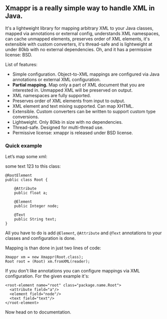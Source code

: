 ## Xmappr is a really simple way to handle XML in Java.

It's a lightweight library for mapping arbitrary XML to your Java classes, mapped via annotations or external config, understands XML namespaces, can cache unmapped elements, preserves order of XML elements, it's extensible with custom converters, it's thread-safe and is lightweight at under 80kb with no external dependencies. Oh, and it has a permissive license: BSD.

List of features:
- Simple configuration. Object-to-XML mappings are configured via Java annotations or external XML configuration.
- **Partial mapping.** Map only a part of XML document that you are interested in. Unmapped XML will be preserved on output.
- XML namespaces are fully supported.
- Preserves order of XML elements from input to output.
- XML element and text mixing supported. Can map XHTML.
- Extensible. Custom converters can be written to support custom type conversions.
- Lightweight. Only 80kb in size with no dependencies.
- Thread-safe. Designed for multi-thread use.
- Permissive license: xmappr is released under BSD license.

### Quick example
Let’s map some xml:

<root a="2.2">
    some text
    <node>123</node>
</root>
to this class:

```
@RootElement
public class Root {

    @Attribute
    public float a;

    @Element
    public Integer node;

    @Text
    public String text;
}
```

All you have to do is add `@Element`, `@Attribute` and `@Text` annotations to your classes and configuration is done.

Mapping is than done in just two lines of code:
```
Xmappr xm = new Xmappr(Root.class);
Root root = (Root) xm.fromXML(reader);
```
If you don't like annotations you can configure mappings via XML configuration. For the given example it's:

```
<root-element name="root" class="package.name.Root">
  <attribute field="a"/>
  <element field="node"/>
  <text field="text"/>
</root-element>
```
Now head on to documentation.
